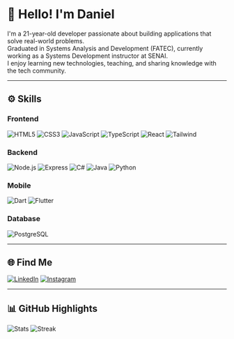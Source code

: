 # 👋 Hello! I'm Daniel

I'm a 21-year-old developer passionate about building applications that solve real-world problems.  
Graduated in Systems Analysis and Development (FATEC), currently working as a Systems Development instructor at SENAI.  
I enjoy learning new technologies, teaching, and sharing knowledge with the tech community.

---

## ⚙️ Skills

### Frontend  
![HTML5](https://img.shields.io/badge/-HTML5-E34F26?style=flat&logo=html5&logoColor=white)
![CSS3](https://img.shields.io/badge/-CSS3-1572B6?style=flat&logo=css3&logoColor=white)
![JavaScript](https://img.shields.io/badge/-JavaScript-F7DF1E?style=flat&logo=javascript&logoColor=black)
![TypeScript](https://img.shields.io/badge/-TypeScript-007ACC?style=flat&logo=typescript&logoColor=white)
![React](https://img.shields.io/badge/-React-20232A?style=flat&logo=react&logoColor=61DAFB)
![Tailwind](https://img.shields.io/badge/-Tailwind-38B2AC?style=flat&logo=tailwind-css&logoColor=white)

### Backend  
![Node.js](https://img.shields.io/badge/-Node.js-43853D?style=flat&logo=node.js&logoColor=white)
![Express](https://img.shields.io/badge/-Express-404D59?style=flat)
![C#](https://img.shields.io/badge/-C%23-239120?style=flat&logo=c-sharp&logoColor=white)
![Java](https://img.shields.io/badge/-Java-ED8B00?style=flat&logo=openjdk&logoColor=white)
![Python](https://img.shields.io/badge/-Python-14354C?style=flat&logo=python&logoColor=white)

### Mobile  
![Dart](https://img.shields.io/badge/-Dart-0175C2?style=flat&logo=dart&logoColor=white)
![Flutter](https://img.shields.io/badge/-Flutter-02569B?style=flat&logo=flutter&logoColor=white)

### Database  
![PostgreSQL](https://img.shields.io/badge/-PostgreSQL-316192?style=flat&logo=postgresql&logoColor=white)

---

## 🌐 Find Me

[![LinkedIn](https://img.shields.io/badge/-LinkedIn-0077B5?style=flat&logo=linkedin&logoColor=white)](https://www.linkedin.com/in/dannmf/)
[![Instagram](https://img.shields.io/badge/-Instagram-E4405F?style=flat&logo=instagram&logoColor=white)](https://www.instagram.com/dannmf.exe/)

---

## 📊 GitHub Highlights

![Stats](https://github-readme-stats.vercel.app/api?username=dannmf&show_icons=true&theme=radical&hide_border=true&icon_color=10F700)
![Streak](https://github-readme-streak-stats.herokuapp.com?user=dannmf&theme=radical&hide_border=true)
